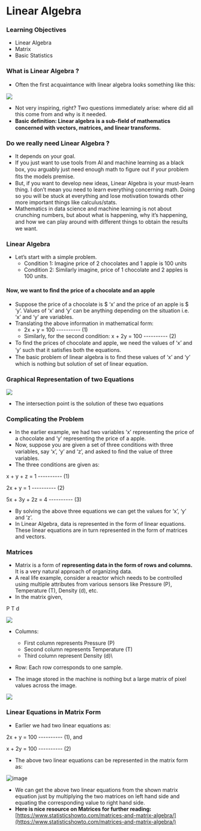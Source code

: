 # Linear Algebra

### Learning Objectives

* Linear Algebra
* Matrix
* Basic Statistics

### **What is Linear Algebra ?**

* Often the ﬁrst acquaintance with linear algebra looks something like this:

![](https://lh3.googleusercontent.com/sKgF5MgsTODk1WvPWVppCui19DUgZwwA3y4tx0RwkLe1IgxF54e4Frl\_dh7\_qFWNdutpcLOYr5hEMp1m\_leShY1iYhpoxTM9MjJA\_wETlLNrt7xrFHh9g7IFXta6yi3ugO63Av\_UPiw)

* Not very inspiring, right? Two questions immediately arise: where did all this come from and why is it needed.
* **Basic definition: Linear algebra is a sub-ﬁeld of mathematics concerned with vectors, matrices, and linear transforms.**

### Do we really need Linear Algebra ?

* It depends on your goal.
* If you just want to use tools from AI and machine learning as a black box, you arguably just need enough math to ﬁgure out if your problem ﬁts the models premise.
* But, if you want to develop new ideas, Linear Algebra is your must-learn thing. I don’t mean you need to learn everything concerning math. Doing so you will be stuck at everything and lose motivation towards other more important things like calculus/stats.
* Mathematics in data science and machine learning is not about crunching numbers, but about what is happening, why it’s happening, and how we can play around with diﬀerent things to obtain the results we want.

### Linear Algebra

* Let’s start with a simple problem.
  * Condition 1: Imagine price of 2 chocolates and 1 apple is 100 units
  * Condition 2: Similarly imagine, price of 1 chocolate and 2 apples is 100 units.

#### Now, we want to ﬁnd the price of a chocolate and an apple

* Suppose the price of a chocolate is $ ‘x’ and the price of an apple is $ ‘y’. Values of ‘x’ and ‘y’ can be anything depending on the situation i.e. ‘x’ and ‘y’ are variables.
* Translating the above information in mathematical form:&#x20;
  * 2x + y = 100 ---------- (1)
  * Similarly, for the second condition: x + 2y = 100 ---------- (2)
* To ﬁnd the prices of chocolate and apple, we need the values of ‘x’ and ‘y’ such that it satisﬁes both the equations.
* The basic problem of linear algebra is to ﬁnd these values of ‘x’ and ‘y’ which is nothing but solution of set of linear equation.

### Graphical Representation of two Equations

![](https://lh4.googleusercontent.com/Cjv10nggaVgHevwJ1odCIptKTKs2hHzlRbCPd\_POkFitFKz6vZ7NG7zLYt0KrSzbLC-p-jrEKUYTuPeCMXuq2HS8neIr5SJfZvoXNp0EfgS5mhSuDHy5Oo0Cis7HEQB9cn3G3CLYj6c)

* The intersection point is the solution of these two equations

### Complicating the Problem

* In the earlier example, we had two variables ‘x’ representing the price of a chocolate and ‘y’ representing the price of a apple.
* Now, suppose you are given a set of three conditions with three variables, say ‘x’, ‘y’ and ‘z’, and asked to ﬁnd the value of three variables.
* The three conditions are given as:&#x20;

x + y + z = 1 ---------- (1)

2x + y = 1 ---------- (2)

5x + 3y + 2z = 4 ---------- (3)

* By solving the above three equations we can get the values for ‘x’, ‘y’ and ‘z’.
* In Linear Algebra, data is represented in the form of linear equations. These linear equations are in turn represented in the form of matrices and vectors.

### Matrices

* Matrix is a form of **representing data in the form of rows and columns.** It is a very natural approach of organizing data.
* A real life example, consider a reactor which needs to be controlled using multiple attributes from various sensors like Pressure (P), Temperature (T), Density (d), etc.
* In the matrix given,&#x20;

&#x20;    P       T          d

![](https://lh3.googleusercontent.com/6JxR8xaFL0c1VSoAjASqHeteq3UEQSryfUycoks0BoCvycP-f4JRV60pkWXJDLjTkorsqWWAH1IVqCAKi0K5B-E\_Jp24wEb\_EjI6Cc2expmZIbU7zxQUo2JrFamO\_2JXetWTm9ImqbE)

* Columns:
  * First column represents Pressure (P)
  * Second column represents Temperature (T)
  * Third column represent Density (d)\

* Row: Each row corresponds to one sample.
* The image stored in the machine is nothing but a large matrix of pixel values across the image.

![](https://lh6.googleusercontent.com/Hns6w5a5GPPy3tR9VuL3u5i1r9m7TTuVcqn9W57YorNXAF-itsnRimAVfKIIsahEyLGEEHnPK9vP0iF6HjuigCs2VDSNwYM0y8poVDlTRlURXAJw9B0Rqkn1ofVQ3FU-zphrHTUBjes)

### Linear Equations in Matrix Form

* Earlier we had two linear equations as:

2x + y = 100 ---------- (1), and

x + 2y = 100 ---------- (2)

* The above two linear equations can be represented in the matrix form as:

![image](https://user-images.githubusercontent.com/51357266/158958132-9114ae70-45cc-4ace-af0f-75f6d6efe4a1.png)

* We can get the above two linear equations from the shown matrix equation just by multiplying the two matrices on left hand side and equating the corresponding value to right hand side.
* **Here is nice resource on Matrices for further reading:** [https://www.statisticshowto.com/matrices-and-matrix-algebra/](https://www.statisticshowto.com/matrices-and-matrix-algebra/)
